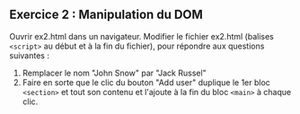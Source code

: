 ## Exercice 2 : Manipulation du DOM

Ouvrir ex2.html dans un navigateur.
Modifier le fichier ex2.html (balises `<script>` au début et à la fin du fichier), pour répondre aux questions suivantes :

1. Remplacer le nom "John Snow" par "Jack Russel"
2. Faire en sorte que le clic du bouton "Add user" duplique le 1er bloc `<section>` et tout son contenu et l'ajoute à la fin du bloc `<main>` à chaque clic.

